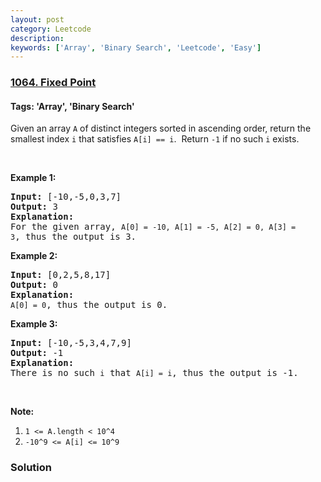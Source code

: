 ```yaml
---
layout: post
category: Leetcode
description: 
keywords: ['Array', 'Binary Search', 'Leetcode', 'Easy']
---
```

### [1064. Fixed Point](https://leetcode.com/problems/fixed-point)

#### Tags: 'Array', 'Binary Search'

<div class="content__u3I1 question-content__JfgR"><div><p>Given an array <code>A</code> of distinct integers sorted in ascending order, return the smallest index <code>i</code> that satisfies <code>A[i] == i</code>.  Return <code>-1</code> if no such <code>i</code> exists.</p>
<p> </p>
<p><strong>Example 1:</strong></p>
<pre><strong>Input: </strong><span id="example-input-1-1">[-10,-5,0,3,7]</span>
<strong>Output: </strong><span id="example-output-1">3</span>
<strong>Explanation: </strong>
For the given array, <code>A[0] = -10, A[1] = -5, A[2] = 0, A[3] = 3</code>, thus the output is 3.
</pre>
<p><strong>Example 2:</strong></p>
<pre><strong>Input: </strong><span id="example-input-2-1">[0,2,5,8,17]</span>
<strong>Output: </strong><span id="example-output-2">0</span>
<strong>Explanation: </strong>
<code>A[0] = 0</code>, thus the output is 0.
</pre>
<p><strong>Example 3:</strong></p>
<pre><strong>Input: </strong><span id="example-input-3-1">[-10,-5,3,4,7,9]</span>
<strong>Output: </strong><span id="example-output-3">-1</span>
<strong>Explanation: </strong>
There is no such <code>i</code> that <code>A[i] = i</code>, thus the output is -1.
</pre>
<p> </p>
<p><strong>Note:</strong></p>
<ol>
<li><code>1 &lt;= A.length &lt; 10^4</code></li>
<li><code>-10^9 &lt;= A[i] &lt;= 10^9</code></li>
</ol>
</div></div>

### Solution
